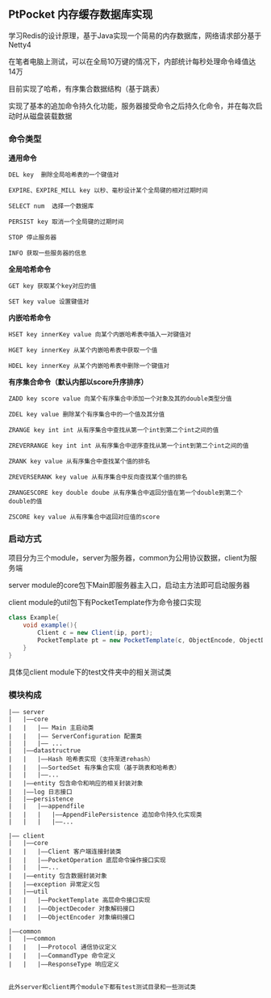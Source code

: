 ## PtPocket 内存缓存数据库实现

学习Redis的设计原理，基于Java实现一个简易的内存数据库，网络请求部分基于Netty4

在笔者电脑上测试，可以在全局10万键的情况下，内部统计每秒处理命令峰值达14万

目前实现了哈希，有序集合数据结构（基于跳表）

实现了基本的追加命令持久化功能，服务器接受命令之后持久化命令，并在每次启动时从磁盘装载数据

### 命令类型

**通用命令**
```
DEL key  删除全局哈希表的一个键值对

EXPIRE、EXPIRE_MILL key 以秒、毫秒设计某个全局键的相对过期时间

SELECT num  选择一个数据库

PERSIST key 取消一个全局键的过期时间

STOP 停止服务器

INFO 获取一些服务器的信息
```
**全局哈希命令**
```
GET key 获取某个key对应的值

SET key value 设置键值对
```
**内嵌哈希命令**
```
HSET key innerKey value 向某个内嵌哈希表中插入一对键值对

HGET key innerKey 从某个内嵌哈希表中获取一个值

HDEL key innerKey 从某个内嵌哈希表中删除一个键值对
```
**有序集合命令（默认内部以score升序排序）**
```
ZADD key score value 向某个有序集合中添加一个对象及其的double类型分值

ZDEL key value 删除某个有序集合中的一个值及其分值

ZRANGE key int int 从有序集合中查找从第一个int到第二个int之间的值

ZREVERRANGE key int int 从有序集合中逆序查找从第一个int到第二个int之间的值

ZRANK key value 从有序集合中查找某个值的排名

ZREVERSERANK key value 从有序集合中反向查找某个值的排名

ZRANGESCORE key double doube 从有序集合中返回分值在第一个double到第二个double的值

ZSCORE key value 从有序集合中返回对应值的score
```

### 启动方式

项目分为三个module，server为服务器，common为公用协议数据，client为服务端

server module的core包下Main即服务器主入口，启动主方法即可启动服务器

client module的util包下有PocketTemplate作为命令接口实现
```java
class Example{
    void example(){
        Client c = new Client(ip, port);
        PocketTemplate pt = new PocketTemplate(c, ObjectEncode, ObjectDecode, defaultDb);
    }   
}
```
具体见client module下的test文件夹中的相关测试类

### 模块构成
```
|—— server
|   |——core
|   |   |—— Main 主启动类
|   |   |—— ServerConfiguration 配置类
|   |   |—— ...
|   |——datastructrue
|   |   |——Hash 哈希表实现（支持渐进rehash）
|   |   |——SortedSet 有序集合实现（基于跳表和哈希表）
|   |   |——...
|   |——entity 包含命令和响应的相关封装对象
|   |——log 日志接口
|   |——persistence
|   |   |——appendfile 
|   |   |   |——AppendFilePersistence 追加命令持久化实现类
|   |   |   |——...

|—— client
|   |——core
|   |   |——Client 客户端连接封装类
|   |   |——PocketOperation 底层命令操作接口实现
|   |   |——...
|   |——entity 包含数据封装对象
|   |——exception 异常定义包
|   |——util
|   |   |——PocketTemplate 高层命令接口实现
|   |   |——ObjectDecoder 对象解码接口
|   |   |——ObjectEncoder 对象编码接口

|——common
|   |——common
|   |   |——Protocol 通信协议定义
|   |   |——CommandType 命令定义
|   |   |——ResponseType 响应定义


此外server和client两个module下都有test测试目录和一些测试类
```